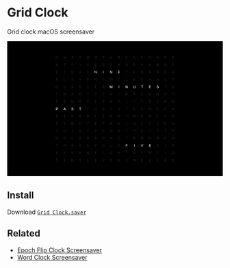 # Grid Clock
Grid clock macOS screensaver

![Grid Clock Screenshot](GridClock.png)

## Install
Download [`Grid Clock.saver`](https://github.com/chrstphrknwtn/grid-clock-screensaver/releases/download/0.0.5/Grid.Clock.0.0.5.saver.zip)

## Related
- [Epoch Flip Clock Screensaver](https://github.com/chrstphrknwtn/epoch-flip-clock-screensaver)
- [Word Clock Screensaver](https://github.com/chrstphrknwtn/word-clock-screensaver)
